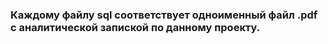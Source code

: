 ### Каждому файлу sql соответствует одноименный файл .pdf с аналитической запиской по данному проекту.
